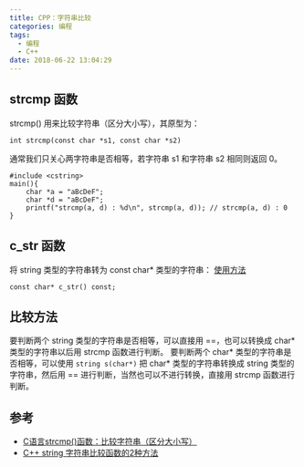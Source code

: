 ```yaml
---
title: CPP：字符串比较
categories: 编程
tags:
  - 编程
  - C++
date: 2018-06-22 13:04:29
---
```


## strcmp 函数

strcmp() 用来比较字符串（区分大小写），其原型为：

```
int strcmp(const char *s1, const char *s2)
```

通常我们只关心两字符串是否相等，若字符串 s1 和字符串 s2 相同则返回 0。

```
#include <cstring>
main(){
    char *a = "aBcDeF";
    char *d = "aBcDeF";
    printf("strcmp(a, d) : %d\n", strcmp(a, d)); // strcmp(a, d) : 0
}
```

## c_str 函数

将 string 类型的字符串转为 const char\* 类型的字符串：
[使用方法](https://blog.csdn.net/changqing5818/article/details/51276245)

```
const char* c_str() const;
```

## 比较方法

要判断两个 string 类型的字符串是否相等，可以直接用 ==，也可以转换成 char\* 类型的字符串以后用 strcmp 函数进行判断。
要判断两个 char\* 类型的字符串是否相等，可以使用 `string s(char*)` 把 char\* 类型的字符串转换成 string 类型的字符串，然后用 == 进行判断，当然也可以不进行转换，直接用 strcmp 函数进行判断。

## 参考

- [C语言strcmp()函数：比较字符串（区分大小写）](http://c.biancheng.net/cpp/html/162.html)
- [C++ string 字符串比较函数的2种方法](https://blog.csdn.net/wisdom605768292/article/details/12076375)

